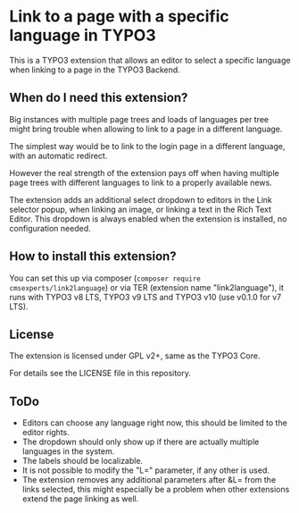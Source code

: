 # Link to a page with a specific language in TYPO3

This is a TYPO3 extension that allows an editor to select a specific language when linking to a
page in the TYPO3 Backend.

## When do I need this extension?

Big instances with multiple page trees and loads of languages per tree might bring trouble when
allowing to link to a page in a different language.

The simplest way would be to link to the login page in a different language, with an automatic
redirect.

However the real strength of the extension pays off when having multiple page trees with different
languages to link to a properly available news.

The extension adds an additional select dropdown to editors in the Link selector popup, when linking
an image, or linking a text in the Rich Text Editor. This dropdown is always enabled
when the extension is installed, no configuration needed.

## How to install this extension?

You can set this up via composer (`composer require cmsexperts/link2language`) or via
TER (extension name "link2language"), it runs with TYPO3 v8 LTS, TYPO3 v9 LTS and TYPO3 v10 (use v0.1.0 for v7 LTS).

## License

The extension is licensed under GPL v2+, same as the TYPO3 Core.

For details see the LICENSE file in this repository.

## ToDo

- Editors can choose any language right now, this should be limited to the editor rights.
- The dropdown should only show up if there are actually multiple languages in the system.
- The labels should be localizable.
- It is not possible to modify the "L=" parameter, if any other is used.
- The extension removes any additional parameters after &L= from the links selected, this might
especially be a problem when other extensions extend the page linking as well.
